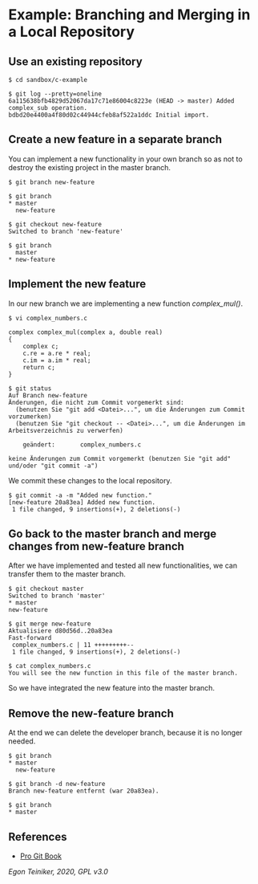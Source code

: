 # Example: Branching and Merging in a Local Repository


## Use an existing repository

```
$ cd sandbox/c-example

$ git log --pretty=oneline
6a115638bfb4829d52067da17c71e86004c8223e (HEAD -> master) Added complex_sub operation.
bdbd20e4400a4f80d02c44944cfeb8af522a1ddc Initial import.
```


## Create a new feature in a separate branch

You can implement a new functionality in your own branch so as not to 
destroy the existing project in the master branch.

```
$ git branch new-feature

$ git branch
* master
  new-feature

$ git checkout new-feature
Switched to branch 'new-feature'

$ git branch
  master
* new-feature
```

## Implement the new feature

In our new branch we are implementing a new function *complex_mul()*.

```
$ vi complex_numbers.c 

complex complex_mul(complex a, double real)
{
	complex c;
    c.re = a.re * real;
    c.im = a.im * real;
    return c;
}
```

```
$ git status 
Auf Branch new-feature
Änderungen, die nicht zum Commit vorgemerkt sind:
  (benutzen Sie "git add <Datei>...", um die Änderungen zum Commit vorzumerken)
  (benutzen Sie "git checkout -- <Datei>...", um die Änderungen im Arbeitsverzeichnis zu verwerfen)

	geändert:       complex_numbers.c

keine Änderungen zum Commit vorgemerkt (benutzen Sie "git add" und/oder "git commit -a")
```

We commit these changes to the local repository.
```
$ git commit -a -m "Added new function."
[new-feature 20a83ea] Added new function.
 1 file changed, 9 insertions(+), 2 deletions(-)
```


## Go back to the master branch and merge changes from new-feature branch

After we have implemented and tested all new functionalities, we can 
transfer them to the master branch.

```
$ git checkout master
Switched to branch 'master'
* master
new-feature

$ git merge new-feature
Aktualisiere d80d56d..20a83ea
Fast-forward
 complex_numbers.c | 11 +++++++++--
 1 file changed, 9 insertions(+), 2 deletions(-)
```

```
$ cat complex_numbers.c
You will see the new function in this file of the master branch.
```

So we have integrated the new feature into the master branch.


## Remove the new-feature branch

At the end we can delete the developer branch, because it is no longer 
needed.

```
$ git branch
* master
  new-feature

$ git branch -d new-feature
Branch new-feature entfernt (war 20a83ea).

$ git branch
* master
```

## References
* [Pro Git Book](https://git-scm.com/book/en/v2)

*Egon Teiniker, 2020, GPL v3.0*
